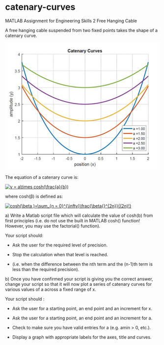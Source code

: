 # catenary-curves

MATLAB Assignment for Engineering Skills 2 
Free Hanging Cable

A free hanging cable suspended from two fixed points takes the shape of a catenary curve.

![](output.JPG)

The equation of a catenary curve is:

<a href="https://www.codecogs.com/eqnedit.php?latex=y&space;=&space;a\times&space;cosh(\frac{a}{b})" target="_blank"><img src="https://latex.codecogs.com/gif.latex?y&space;=&space;a\times&space;cosh(\frac{a}{b})" title="y = a\times cosh(\frac{a}{b})" /></a>

where cosh(β) is defined as:

<a href="https://www.codecogs.com/eqnedit.php?latex=cosh(\beta&space;)=\sum_{n&space;=&space;0}^{\infty}\frac{\beta{}^{2n}}{(2n)!}" target="_blank"><img src="https://latex.codecogs.com/gif.latex?cosh(\beta&space;)=\sum_{n&space;=&space;0}^{\infty}\frac{\beta{}^{2n}}{(2n)!}" title="cosh(\beta )=\sum_{n = 0}^{\infty}\frac{\beta{}^{2n}}{(2n)!}" /></a>

a) Write a Matlab script file which will calculate the value of cosh(b) from first principles (i.e. do not use
the built in MATLAB cosh() function! However, you may use the factorial() function).

   Your script should:

   - Ask the user for the required level of precision.

   - Stop the calculation when that level is reached.

   - (i.e. when the difference between the nth term and the (n-1)th term is less than the required precision).

b) Once you have confirmed your script is giving you the correct answer, change your script so that it will
now plot a series of catenary curves for various values of a across a fixed range of x.

Your script should :

- Ask the user for a starting point, an end point and an increment for x.

- Ask the user for a starting point, an end point and an increment for a.

- Check to make sure you have valid entries for a (e.g. amin > 0, etc.).

- Display a graph with appropriate labels for the axes, title and curves.
